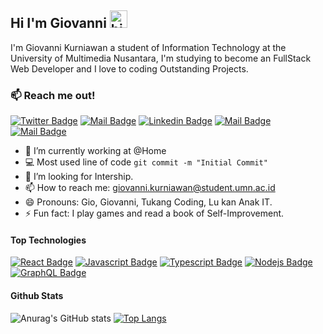 ## Hi I'm Giovanni <img src="https://user-images.githubusercontent.com/1303154/88677602-1635ba80-d120-11ea-84d8-d263ba5fc3c0.gif" width="28px" alt="hi">

I'm Giovanni Kurniawan a student of Information Technology at the University of Multimedia Nusantara, I'm studying to become an FullStack Web Developer and I love to coding Outstanding Projects.

### :mailbox: Reach me out!

[![Twitter Badge](https://img.shields.io/badge/@GiovanniKurnia6-1ca0f1?style=flat&labelColor=1ca0f1&logo=twitter&logoColor=white&link=https://twitter.com/GiovanniKurnia6)](https://twitter.com/GiovanniKurnia6) [![Mail Badge](https://img.shields.io/badge/-GiovanniKurniawan-e74c3c?style=flat&labelColor=e74c3c&logo=youtube&logoColor=white)](https://www.youtube.com/channel/UCzRm17VqxLVDoEz1UkfGyng/featured) [![Linkedin Badge](https://img.shields.io/badge/-GiovanniKurniawan-0e76a8?style=flat&labelColor=0e76a8&logo=linkedin&logoColor=white)](https://www.linkedin.com/in/giovannikurniawan/) [![Mail Badge](https://img.shields.io/badge/-@giovannikurniawan01-e84393?style=flat&labelColor=e84393&logo=instagram&logoColor=white)](https://www.instagram.com/giovannikurniawan01/) [![Mail Badge](https://img.shields.io/badge/-giovannikurniawan-c0392b?style=flat&labelColor=c0392b&logo=gmail&logoColor=white)](mailto:giovanni.kurniawan@student.umn.ac.id)

<!-- TODO: Add last video link -->

- 🔭 I’m currently working at @Home
- :computer: Most used line of code `git commit -m "Initial Commit"`
- 🤔 I’m looking for Intership.
- 📫 How to reach me: giovanni.kurniawan@student.umn.ac.id
- 😄 Pronouns: Gio, Giovanni, Tukang Coding, Lu kan Anak IT.
- ⚡ Fun fact: I play games and read a book of Self-Improvement.

#### Top Technologies

<!-- TODO: Make technologies links takes you to repositories -->

[![React Badge](https://img.shields.io/badge/-React-61DBFB?style=for-the-badge&labelColor=black&logo=react&logoColor=61DBFB)](#) [![Javascript Badge](https://img.shields.io/badge/-Javascript-F0DB4F?style=for-the-badge&labelColor=black&logo=javascript&logoColor=F0DB4F)](#) [![Typescript Badge](https://img.shields.io/badge/-Typescript-007acc?style=for-the-badge&labelColor=black&logo=typescript&logoColor=007acc)](#) [![Nodejs Badge](https://img.shields.io/badge/-Nodejs-3C873A?style=for-the-badge&labelColor=black&logo=node.js&logoColor=3C873A)](#) [![GraphQL Badge](https://img.shields.io/badge/-GraphQl-e535ab?style=for-the-badge&labelColor=black&logo=node.js&logoColor=e535ab)](#)


#### Github Stats

![Anurag's GitHub stats](https://github-readme-stats.vercel.app/api?username=giovannikurniawan&show_icons=true&theme=radical) 
[![Top Langs](https://github-readme-stats.vercel.app/api/top-langs/?username=giovannikurniawan&layout=compact&show_icons=true&theme=radical)](https://github.com/anuraghazra/github-readme-stats)
